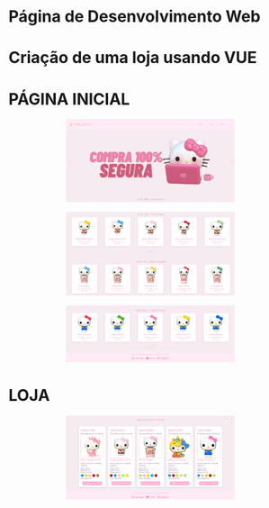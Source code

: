 # Página de Desenvolvimento Web
# Criação de uma loja usando VUE

### 


# PÁGINA INICIAL
<p align="center">
  <img src="./img/imagem1.png" alt="Minha Imagem" width="300">
</p>

<p align="center">
  <img src="./img/imagem2.png" alt="Minha Imagem" width="300">
</p>

<p align="center">
  <img src="./img/imagem4.png" alt="Minha Imagem" width="300">
</p>

# LOJA
<p align="center">
  <img src="./img/imagem5.png" alt="Minha Imagem" width="300">
</p>
